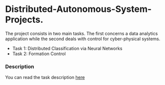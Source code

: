 # Distributed-Autonomous-System-Projects.
The project consists in two main tasks. The first concerns a data analytics application while the second deals with control for cyber-physical systems.  
- Task 1: Distributed Classification via Neural Networks  
- Task 2: Formation Control 

### Description
You can read the task description [here](https://github.com/NicholasBaraghini/Distributed-Autonomous-System-Projects/files/9022898/Project_1.pdf)
